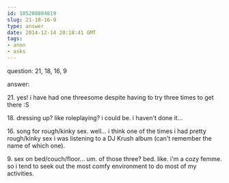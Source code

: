 ```yaml
---
id: 105200884819
slug: 21-18-16-9
type: answer
date: 2014-12-14 20:18:41 GMT
tags:
- anon
- asks
---
```

question: 21, 18, 16, 9

answer: <p>21. yes! i have had one threesome despite having to try three times to get there :S</p>
<p>18. dressing up? like roleplaying? i could be. i haven't done it...</p>
<p>16. song for rough/kinky sex. well... i think one of the times i had pretty rough/kinky sex i was listening to a DJ Krush album (can't remember the name of which one).&nbsp;</p>
<p>9. sex on bed/couch/floor... um. of those three? bed. like. i'm a cozy femme. so i tend to seek out the most comfy environment to do most of my activities.&nbsp;</p>